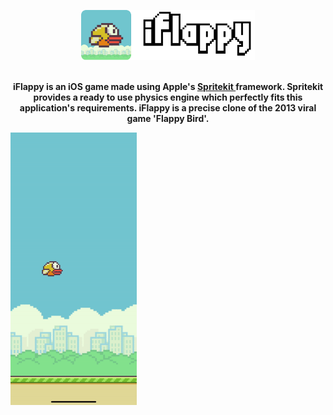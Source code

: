 <p align = "center"><img src = "Assets/banner.png" width = "55%"</p>
<br> <br>
<p align = "center">
  <b>
iFlappy is an iOS game made using Apple's <a href = "https://developer.apple.com/documentation/spritekit/">Spritekit </a> framework. Spritekit provides a ready to use physics engine which perfectly fits this application's requirements. iFlappy is a precise clone of the 2013 viral game 'Flappy Bird'.
  </b>
</p>

<p align = "left"><img src = "Assets/demo.gif" width = "40%"</p>
